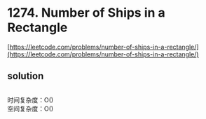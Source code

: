 # 1274. Number of Ships in a Rectangle

[https://leetcode.com/problems/number-of-ships-in-a-rectangle/](https://leetcode.com/problems/number-of-ships-in-a-rectangle/)

## solution

```python

```

时间复杂度：O() <br>
空间复杂度：O()
